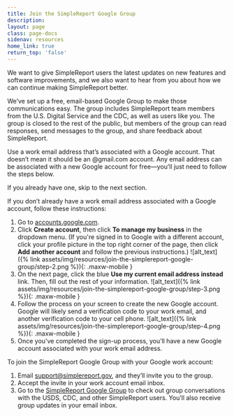 ```yaml
---
title: Join the SimpleReport Google Group
description:
layout: page
class: page-docs
sidenav: resources
home_link: true
return_top: 'false'
---
```


We want to give SimpleReport users the latest updates on new features and software improvements, and we also want to hear from you about how we can continue making SimpleReport better.

We’ve set up a free, email-based Google Group to make those communications easy. The group includes SimpleReport team members from the U.S. Digital Service and the CDC, as well as users like you. The group is closed to the rest of the public, but members of the group can read responses, send messages to the group, and share feedback about SimpleReport.

Use a work email address that’s associated with a Google account. That doesn’t mean it should be an @gmail.com account. Any email address can be associated with a new Google account for free—you’ll just need to follow the steps below.

If you already have one, skip to the next section.

If you don’t already have a work email address associated with a Google account, follow these instructions:
1. Go to [accounts.google.com](http://accounts.google.com).
2. Click **Create account**, then click **To manage my business** in the dropdown menu. (If you're signed in to Google with a different account, click your profile picture in the top right corner of the page, then click **Add another account** and follow the previous instructions.)
![alt_text]({% link assets/img/resources/join-the-simplereport-google-group/step-2.png %}){: .maxw-mobile }
3. On the next page, click the blue **Use my current email address instead** link. Then, fill out the rest of your information.
![alt_text]({% link assets/img/resources/join-the-simplereport-google-group/step-3.png %}){: .maxw-mobile }
4. Follow the process on your screen to create the new Google account. Google will likely send a verification code to your work email, and another verification code to your cell phone.
![alt_text]({% link assets/img/resources/join-the-simplereport-google-group/step-4.png %}){: .maxw-mobile }
5. Once you’ve completed the sign-up process, you’ll have a new Google account associated with your work email address.

To join the SimpleReport Google Group with your Google work account:
1. Email [support@simplereport.gov](mailto:support@simplereport.gov), and they’ll invite you to the group.
2. Accept the invite in your work account email inbox.
3. Go to the [SimpleReport Google Group](https://groups.google.com/u/1/g/cdc-usds) to check out group conversations with the USDS, CDC, and other SimpleReport users. You’ll also receive group updates in your email inbox.
